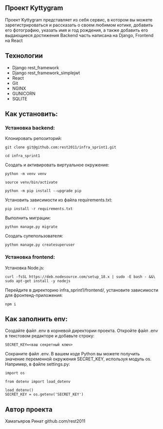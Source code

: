 ## Проект Kyttygram

Проект Kyttygram представляет из себя сервис, в котором вы можете зарегистрироваться и рассказать о своем любимом котике, добавить его фотографию, указать имя и год рождения, а также добавить его выдающиеся достижения
Backend часть написана на Django, Frontend на React

## Технологии
- Django rest_framework
- Django rest_framework_simplejwt
- React
- Git
- NGINX
- GUNICORN
- SQLITE

## Как установить:

### Установка backend:

Клонировать репозиторий:
```
git clone git@github.com:rest2011/infra_sprint1.git
```

```
cd infra_sprint1
```

Создать и активировать виртуальное окружение:

```
python -m venv venv
```

```
source venv/bin/activate
```

```
python -m pip install --upgrade pip
```

Установить зависимости из файла requirements.txt:

```
pip install -r requirements.txt
```

Выполнить миграции:

```
python manage.py migrate
```

Создать супепользователя:

```
python manage.py createsuperuser 
```

### Установка frontend:
Установка Node.js:

```
curl -fsSL https://deb.nodesource.com/setup_18.x | sudo -E bash - &&\
sudo apt-get install -y nodejs 
```


Перейдите в директорию infra_sprint1/frontend/, установите зависимости для фронтенд-приложения:

```
npm i 
```

## Как заполнить env:

Создайте файл .env в корневой директории проекта.
Откройте файл .env в текстовом редакторе и добавьте строку:

```
SECRET_KEY=<ваш секретный ключ> 
```
Сохраните файл .env.
В вашем коде Python вы можете получить значение переменной окружения SECRET_KEY, используя модуль os. Например, в файле settings.py:

```
import os

from dotenv import load_dotenv

load_dotenv()
SECRET_KEY = os.getenv('SECRET_KEY')
```

## Автор проекта

Хаматьяров Ринат
github.com/rest2011
